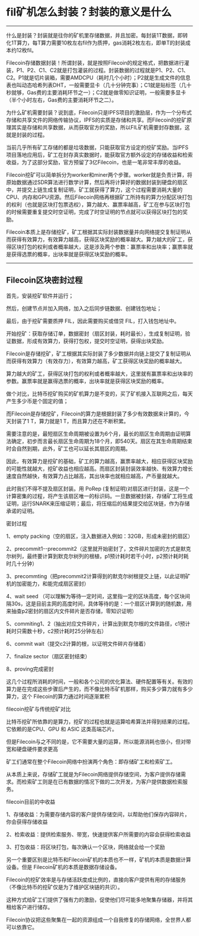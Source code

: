 # fil矿机怎么封装？封装的意义是什么

---
什么是封装？封装就是往你的矿机里存储数据，并且加密。每封装1T数据，即转化1T算力，每T算力需要10枚左右fil作为质押，gas消耗2枚左右，即单T的封装成本约12枚fil。

Filecoin存储数据封装！所谓封装，就是按照Filecoin的规定格式，把数据进行灌装，P1、P2、C1、C2就是打包灌装的过程。封装数据的过程就是P1、P2、C1、C2。P1就是切片装箱，需要AMDCPU（耗时几个小时）；P2就是生成文件的信息表也叫动态哈希列表DHT，一般需要显卡（几十分钟完事）；C1就是贴标签（几十秒就够，Gas费的主要消耗环节之一）；C2就是做零知识证明，一般需要多显卡（半个小时左右，Gas费的主要消耗环节之二）。

为什么矿机需要封装？说到底，Filecoin只是IPFS项目的激励层，作为一个分布式存储和共享文件的网络传输协议，IPFS的实质是存储和共享。而Filecoin的挖矿原理其实是存储和共享数据，从而获取官方的奖励，所以FIL矿机需要封存数据，这就是封装的过程。

当前几乎所有矿工存储的都是垃圾数据，只能获取官方设定的挖矿奖励。当IPFS项目落地应用后，矿工在封存真实数据时，能获取官方额外设定的存储收益和检索收益，为了这部分奖励，官方预留了3亿Filecoin，也是一笔非常丰厚的收益。

Filecoin挖矿可以简单拆分为worker和miner两个步骤。worker就是负责计算，将原始数据通过SDR算法进行数学计算，然后再将计算好的数据封装到硬盘的扇区中，并提交上链生成复制证明，矿工就获得了算力，这个过程需要消耗大量的CPU、内存和GPU资源。然后Filecoin网络再根据矿工所持有的算力分配区块打包的权利（也就是区块打包票选权），算力越大、赢票率越高，矿工在参与区块打包的时候需要重复提交时空证明，完成了时空证明的节点就可以获得区块打包的奖励。

Filecoin本质上是存储挖矿，矿工根据其实际封装数据量并向网络提交复制证明从而获得有效算力，有效算力越高，获得区块奖励的概率越大。算力越大的矿工，获得区块打包的权利或者概率越大，这是涉及两个参数：赢票率和出块率；赢票率就是获得选票的概率，出块率就是获得区块奖励的概率。

---

## Filecoin区块密封过程

首先，安装挖矿软件并运行；

然后，创建节点并加入网络，加入之后同步链数据、创建钱包地址；

最后，由于挖矿需要质押 FIL，因此需要购买或借贷 FIL，打入钱包地址中。

开始挖矿：获取存储订单，数据密封（扇区封装，耗时最长），生成复制证明，验证数据，形成有效算力，获得打包权，提交时空证明，获得出块奖励。

Filecoin是存储挖矿，矿工根据其实际封装了多少数据并向链上提交了复制证明从而获得有效算力（有效存力），有效算力越高，矿工获得区块奖励的概率越大。

算力越大的矿工，获得区块打包的权利或者概率越大，这里就有赢票率和出块率的参数。赢票率就是赢得选票的概率，出块率就是获得区块奖励的概率。

做个对比，比特币挖矿购买的矿机算力是不变的，买了矿机接入互联网之后，每天产生多少币是个固定的值；

而Filecoin是存储挖矿，Filecoin的算力是根据封装了多少有效数据来计算的，今天封装了1 T，算力就是1 T，而且算力还在不断积累。

需要注意的是，最短扇区生命周期被设置为6个月，最长的扇区生命周期由证明算法确定，初步而言最长扇区生命周期为18个月，即540天。扇区在其生命周期结束时会自然到期，此外，矿工也可以延长其扇区的周期。

因此，有效算力是挖矿的基础，矿工的算力越高，赢票率越大，相应获得区块奖励的可能性就越大，挖矿收益也相应越高。而扇区封装封装效率越快、有效算力增长速度自然越快，有效算力占比越高，其出块率也就相应越高，产币量就越大。

此时我们不得不提及扇区封装。用 PoRep (复制证明)对扇区进行封装，这是一个计算密集的过程，将产生该扇区唯一的标识码。一旦数据被封装，存储矿工将生成证明，运行SNARK来压缩证明；最后，将压缩后的结果提交给区块链，作为存储承诺的证明。

密封过程

1、empty packing（空的扇区，注入数据进入例如：32GB，形成未密封的扇区）

2、precommit1--precommit2（这里就开始密封了，文件碎片加密的方式是默克尔树列，最终要计算到默克尔树列的根植，p1预计耗时若干小时，p2预计耗时耗时几十分钟）

3、precommting（把precommit2计算得到的默克尔树根提交上链，以此证明矿机的加密能力，和能完成扇区密封）

4、wait seed （可以理解为等待一定时间，这里指一定的区块高度，每个区块间隔30s，这是目前主网的高度时间，具体等待的是：一个扇区计算到的随机数，用来抽查p2密封的扇区内文件碎片是否存储，零知识证明）

5、commiting1、2（抽出对应文件碎片，计算出到默克尔根的文件路径，c1预计耗时只需数十秒，c2预计耗时25分钟左右）

6、commit wait（提交c2计算的根，以证明文件碎片存储着）

7、finalize sector（扇区密封结束）

8、proving完成密封

这几个过程所消耗的时间，一般和各个公司的优化算法、硬件配置等有关。有效的算力是在完成这些步骤后产生的，而不像比特币矿机那样，购买多少算力就有多少算力，这个 Filecoin的算力通过时间逐渐累积

filecoin挖矿与传统挖矿对比

比特币挖矿所依靠的是算力，挖矿的过程也就是运算哈希算法并得到结果的过程。它依赖的是CPU、GPU 和 ASIC 这类高端芯片。

但是Filecoin与之不同的是，它不需要大量的运算，所以能源消耗也很小，但对带宽和硬盘硬件要求更高

矿工们通常在整个Filecoin网络中扮演两个角色：即存储矿工和检索矿工。

从本质上来说，存储矿工就是为Filecoin网络提供存储空间，为客户提供存储需求。而检索矿工则是在已有数据的情况下做的二次开发，为客户提供数据检索服务。

filecoin目前的中收益

1、存储收益：为需要存储内容的客户提供存储空间，以帮助他们保存内容碎片，你会获得存储收益

2、检索收益：提供检索服务、带宽，快速提供客户所需要的内容会获得检索收益

3、打包收益：将区块打包，每次确认一个区块，网络就会给一个奖励

另一个重要区别是比特币和Filecoin矿机的本质也不一样，矿机的本质是数据计算设备。但是 Filecoin矿机的本质是数据存储设备。

Filecoin的挖矿效率是与存储活跃度成比例的，直接向客户提供有用的存储服务（不像比特币的挖矿仅是为了维护区块链的共识）。

这种方式给矿工们提供了强有力的激励，促使他们尽可能多地聚集存储器，并将其租给客户进行储存。

Filecoin协议把这些聚集在一起的资源组成一个自我修复的存储网络，全世界人都可以依靠它。

